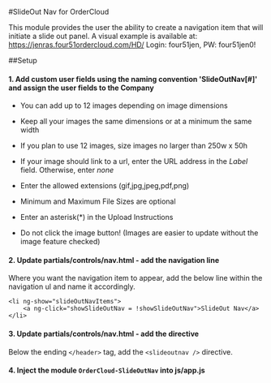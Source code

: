 #SlideOut Nav for OrderCloud

This module provides the user the ability to create a navigation item that will initiate a slide out panel.
A visual example is available at: https://jenras.four51ordercloud.com/HD/
Login: four51jen, PW: four51jen0! 

##Setup
#### 1. Add custom user fields using the naming convention 'SlideOutNav[#]' and assign the user fields to the Company

* You can add up to 12 images depending on image dimensions
* Keep all your images the same dimensions or at a minimum the same width
* If you plan to use 12 images, size images no larger than 250w x 50h

* If your image should link to a url, enter the URL address in the _Label_ field. Otherwise, enter _none_
* Enter the allowed extensions (gif,jpg,jpeg,pdf,png)
* Minimum and Maximum File Sizes are optional
* Enter an asterisk(*) in the Upload Instructions 
* Do not click the image button! (Images are easier to update without the image feature checked) 

#### 2. Update partials/controls/nav.html - add the navigation line 
Where you want the navigation item to appear, add the below line within the navigation ul and name it accordingly. 
```
<li ng-show="slideOutNavItems">
    <a ng-click="showSlideOutNav = !showSlideOutNav">SlideOut Nav</a>
</li>
```

#### 3. Update partials/controls/nav.html - add the directive
Below the ending `</header>` tag, add the `<slideoutnav />` directive. 

#### 4. Inject the module `OrderCloud-SlideOutNav` into js/app.js
